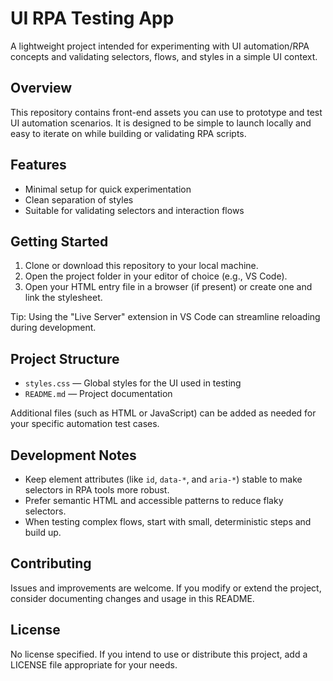 # UI RPA Testing App

A lightweight project intended for experimenting with UI automation/RPA concepts and validating selectors, flows, and styles in a simple UI context.

## Overview

This repository contains front-end assets you can use to prototype and test UI automation scenarios. It is designed to be simple to launch locally and easy to iterate on while building or validating RPA scripts.

## Features

- Minimal setup for quick experimentation
- Clean separation of styles
- Suitable for validating selectors and interaction flows

## Getting Started

1. Clone or download this repository to your local machine.
2. Open the project folder in your editor of choice (e.g., VS Code).
3. Open your HTML entry file in a browser (if present) or create one and link the stylesheet.

Tip: Using the "Live Server" extension in VS Code can streamline reloading during development.

## Project Structure

- `styles.css` — Global styles for the UI used in testing
- `README.md` — Project documentation

Additional files (such as HTML or JavaScript) can be added as needed for your specific automation test cases.

## Development Notes

- Keep element attributes (like `id`, `data-*`, and `aria-*`) stable to make selectors in RPA tools more robust.
- Prefer semantic HTML and accessible patterns to reduce flaky selectors.
- When testing complex flows, start with small, deterministic steps and build up.

## Contributing

Issues and improvements are welcome. If you modify or extend the project, consider documenting changes and usage in this README.

## License

No license specified. If you intend to use or distribute this project, add a LICENSE file appropriate for your needs.
